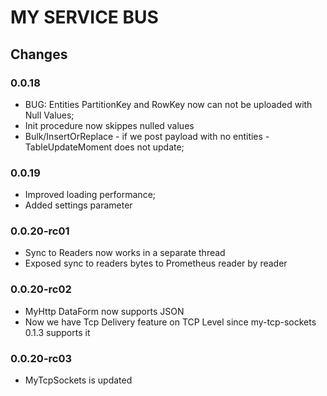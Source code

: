 # MY SERVICE BUS

## Changes
### 0.0.18
* BUG: Entities PartitionKey and RowKey now can not be uploaded with Null Values;
* Init procedure now skippes nulled values
* Bulk/InsertOrReplace - if we post payload with no entities -  TableUpdateMoment does not update;


### 0.0.19
* Improved loading performance;
* Added   settings parameter

### 0.0.20-rc01
* Sync to Readers now works in a separate thread
* Exposed sync to readers bytes to Prometheus reader by reader

### 0.0.20-rc02
* MyHttp DataForm now supports JSON
* Now we have Tcp Delivery feature on TCP Level since my-tcp-sockets 0.1.3 supports it

### 0.0.20-rc03
* MyTcpSockets is updated